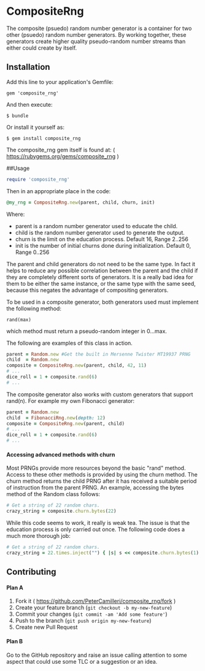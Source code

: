 # CompositeRng

The composite (psuedo) random number generator is a container for two other
(psuedo) random number generators. By working together, these generators
create higher quality pseudo-random number streams than either could create
by itself.

## Installation

Add this line to your application's Gemfile:

    gem 'composite_rng'

And then execute:

    $ bundle

Or install it yourself as:

    $ gem install composite_rng

The composite_rng gem itself is found at: ( https://rubygems.org/gems/composite_rng )

##Usage

```ruby
require 'composite_rng'
```

Then in an appropriate place in the code:

```ruby
@my_rng = CompositeRng.new(parent, child, churn, init)
```
Where:
* parent is a random number generator used to educate the child.
* child is the random number generator used to generate the output.
* churn is the limit on the education process. Default 16, Range 2..256
* init is the number of initial churns done during initialization. Default 0, Range 0..256

The parent and child generators do not need to be the same type. In fact it
helps to reduce any possible correlation between the parent and the child
if they are completely different sorts of generators. It is a really bad
idea for them to be either the same instance, or the same type with the same
seed, because this negates the advantage of compositing generators.

To be used in a composite generator, both generators used must implement the
following method:

    rand(max)

which method must return a pseudo-random integer in 0...max.

The following are examples of this class in action.
```ruby
parent = Random.new #Get the built in Mersenne Twister MT19937 PRNG
child  = Random.new
composite = CompositeRng.new(parent, child, 42, 11)
# ...
dice_roll = 1 + composite.rand(6)
# ...
```

The composite generator also works with custom generators that support rand(n).
For example my own Fibonacci generator:

```ruby
parent = Random.new
child  = FibonacciRng.new(depth: 12)
composite = CompositeRng.new(parent, child)
# ...
dice_roll = 1 + composite.rand(6)
# ...
```

#### Accessing advanced methods with churn

Most PRNGs provide more resources beyond the basic "rand" method. Access to
these other methods is provided by using the churn method. The churn method
returns the child PRNG after it has received a suitable period of instruction
from the parent PRNG. An example, accessing the bytes method of the Random
class follows:
```ruby
# Get a string of 22 random chars.
crazy_string = composite.churn.bytes(22)
```
While this code seems to work, it really is weak tea. The issue is that the
education process is only carried out once. The following code does a much
more thorough job:
```ruby
# Get a string of 22 random chars.
crazy_string = 22.times.inject("") { |s| s << composite.churn.bytes(1) }
```

## Contributing

#### Plan A

1. Fork it ( https://github.com/PeterCamilleri/composite_rng/fork )
2. Create your feature branch (`git checkout -b my-new-feature`)
3. Commit your changes (`git commit -am 'Add some feature'`)
4. Push to the branch (`git push origin my-new-feature`)
5. Create new Pull Request

#### Plan B

Go to the GitHub repository and raise an issue calling attention to some
aspect that could use some TLC or a suggestion or an idea.
